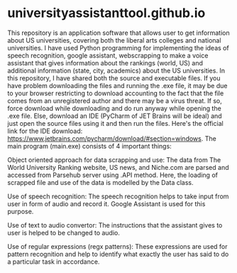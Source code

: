 # universityassistanttool.github.io
This repository is an application software that allows user to get information about US universities, covering both the liberal arts colleges and national universities. I have used Python programming for implementing the ideas of speech recognition, google assistant, webscrapping to make a voice assistant that gives information about the rankings (world, US) and additional information (state, city, academics) about the US universities. In this repository, I have shared both the source and executable files. If you have problem downloading the files and running the .exe file, it may be due to your browser restricting to download accounting to the fact that the file comes from an unregistered author and there may be a virus threat. If so, force download while downloading and do run anyway while opening the .exe file. Else, download an IDE (PyCharm of JET Brains will be ideal) and just open the source files using it and then run the files. Here's the official link for the IDE download: https://www.jetbrains.com/pycharm/download/#section=windows.
The main program (main.exe) consists of 4 important things:

Object oriented approach for data scrapping and use: The data from The World University Ranking website, US news, and Niche.com are parsed and accessed from Parsehub server using .API method. Here, the loading of scrapped file and use of the data is modelled by the Data class.

Use of speech recognition: The speech recognition helps to take input from user in form of audio and record it. Google Assistant is used for this purpose.

Use of text to audio convertor: The instructions that the assistant gives to user is helped to be changed to audio.

Use of regular expressions (regx patterns): These expressions are used for pattern recognition and help to identify what exactly the user has said to do a particular task in accordance.
